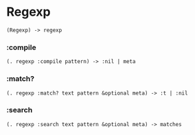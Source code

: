 # Regexp

```code
(Regexp) -> regexp
```

### :compile

```code
(. regexp :compile pattern) -> :nil | meta
```

### :match?

```code
(. regexp :match? text pattern &optional meta) -> :t | :nil
```

### :search

```code
(. regexp :search text pattern &optional meta) -> matches
```

